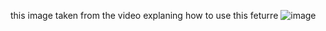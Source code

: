 this image taken from the video explaning how to use this feturre
![image](https://user-images.githubusercontent.com/94483005/142080000-46691d86-b768-4ee6-a775-dfe39a02b7e8.png)
